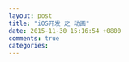 ```yaml
---
layout: post
title: "iOS开发 之 动画"
date: 2015-11-30 15:16:54 +0800
comments: true
categories: 
---
```

